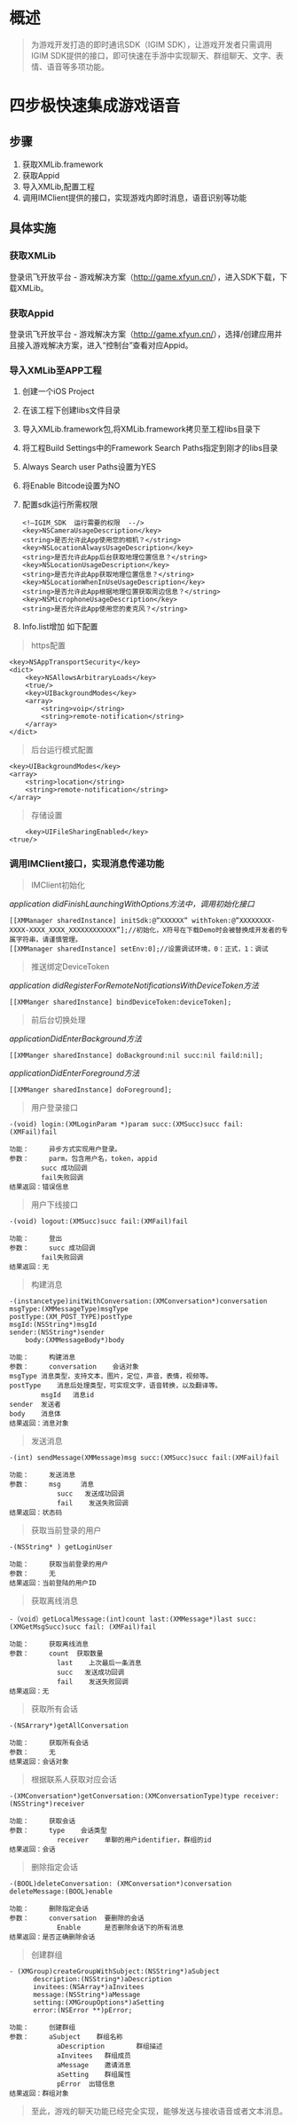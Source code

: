 # 概述
> 为游戏开发打造的即时通讯SDK（IGIM SDK），让游戏开发者只需调用IGIM SDK提供的接口，即可快速在手游中实现聊天、群组聊天、文字、表情、语音等多项功能。

# 四步极快速集成游戏语音

## 步骤
1. 获取XMLib.framework
2. 获取Appid
3. 导入XMLib,配置工程
4. 调用IMClient提供的接口，实现游戏内即时消息，语音识别等功能

## 具体实施
### 获取XMLib
登录讯飞开放平台 - 游戏解决方案（<http://game.xfyun.cn/>），进入SDK下载，下载XMLib。

### 获取Appid
登录讯飞开放平台 - 游戏解决方案（<http://game.xfyun.cn/>），选择/创建应用并且接入游戏解决方案，进入“控制台”查看对应Appid。

### 导入XMLib至APP工程
1. 创建一个iOS Project
2. 在该工程下创建libs文件目录
3. 导入XMLib.framework包,将XMLib.framework拷贝至工程libs目录下
4. 将工程Build Settings中的Framework Search Paths指定到刚才的libs目录
5. Always Search user Paths设置为YES
6. 将Enable Bitcode设置为NO
7. 配置sdk运行所需权限

	```
	<!—IGIM_SDK  运行需要的权限  --/>
	<key>NSCameraUsageDescription</key>
	<string>是否允许此App使用您的相机？</string>
	<key>NSLocationAlwaysUsageDescription</key>
	<string>是否允许此App后台获取地理位置信息？</string>
	<key>NSLocationUsageDescription</key>
	<string>是否允许此App获取地理位置信息？</string>
	<key>NSLocationWhenInUseUsageDescription</key>
	<string>是否允许此App根据地理位置获取周边信息？</string>
	<key>NSMicrophoneUsageDescription</key>
	<string>是否允许此App使用您的麦克风？</string>
	```

8. Info.list增加 如下配置
 
>https配置
	
	<key>NSAppTransportSecurity</key>
	<dict>
		<key>NSAllowsArbitraryLoads</key>
		<true/>
		<key>UIBackgroundModes</key>
		<array>
			<string>voip</string>
			<string>remote-notification</string>
		</array>
	</dict>
    
    
>后台运行模式配置

	<key>UIBackgroundModes</key>
	<array>
		<string>location</string>
		<string>remote-notification</string>
	</array>

>存储设置

		<key>UIFileSharingEnabled</key>
	<true/>



### 调用IMClient接口，实现消息传递功能

>IMClient初始化


*application didFinishLaunchingWithOptions方法中，调用初始化接口*

	[[XMManager sharedInstance] initSdk:@”XXXXXX” withToken:@”XXXXXXXX-XXXX-XXXX_XXXX_XXXXXXXXXXXX”];//初始化，X符号在下载Demo时会被替换成开发者的专属字符串，请谨慎管理。
	[[XMManager sharedInstance] setEnv:0];//设置调试环境，0：正式，1：调试


>推送绑定DeviceToken

*application didRegisterForRemoteNotificationsWithDeviceToken方法*

	[[XMManger sharedInstance] bindDeviceToken:deviceToken];	

>前后台切换处理

*applicationDidEnterBackground方法*
	
	[[XMManger sharedInstance] doBackground:nil succ:nil faild:nil];

*applicationDidEnterForeground方法*

	[[XMManger sharedInstance] doForeground];

>用户登录接口

	-(void) login:(XMLoginParam *)param succ:(XMSucc)succ fail:(XMFail)fail
	
	功能：		异步方式实现用户登录。
	参数：		parm，包含用户名，token，appid
			succ 成功回调
			fail失败回调
	结果返回：错误信息

>用户下线接口

	-(void) logout:(XMSucc)succ fail:(XMFail)fail
	
	功能：		登出
	参数：		succ 成功回调
			fail失败回调
	结果返回：无

>构建消息

	-(instancetype)initWithConversation:(XMConversation*)conversation
	msgType:(XMMessageType)msgType
	postType:(XM_POST_TYPE)postType
	msgId:(NSString*)msgId
	sender:(NSString*)sender
	    body:(XMMessageBody*)body
	    
	功能：		构建消息
	参数：		conversation	会话对象
	msgType	消息类型，支持文本，图片，定位，声音，表情，视频等。
 	postType	消息后处理类型，可实现文字，语音转换，以及翻译等。
			msgId	消息id
	sender	发送者
	body	消息体
	结果返回：消息对象


>发送消息
	
	-(int) sendMessage(XMMessage)msg succ:(XMSucc)succ fail:(XMFail)fail
	
	功能：		发送消息
	参数：		msg 	消息
				succ   发送成功回调
				fail	发送失败回调
	结果返回：状态码

>获取当前登录的用户

	-(NSString* ) getLoginUser
	
	功能： 	获取当前登录的用户
	参数： 	无 
	结果返回：当前登陆的用户ID

>获取离线消息

	-（void）getLocalMessage:(int)count last:(XMMessage*)last succ:(XMGetMsgSucc)succ fail: (XMFail)fail
	
	功能： 	获取离线消息
	参数：		count  获取数量
				last	上次最后一条消息
				succ   发送成功回调
				fail	发送失败回调
	结果返回：无


>获取所有会话

	-(NSArrary*)getAllConversation
	
	功能：		获取所有会话
	参数：		无
	结果返回：会话对象

>根据联系人获取对应会话

	-(XMConversation*)getConversation:(XMConversationType)type receiver:(NSString*)receiver
	
	功能：		获取会话
	参数：		type	会话类型
				receiver	单聊的用户identifier，群组的id
	结果返回：会话

>删除指定会话

	-(BOOL)deleteConversation: (XMConversation*)conversation deleteMessage:(BOOL)enable
	
	功能：		删除指定会话 
	参数：		conversation  要删除的会话 
				Enable		是否删除会话下的所有消息
	结果返回：是否正确删除会话

>创建群组

	- (XMGroup)createGroupWithSubject:(NSString*)aSubject
          description:(NSString*)aDescription
          invitees:(NSArray*)aInvitees
          message:(NSString*)aMessage
          setting:(XMGroupOptions*)aSetting
          error:(NSError **)pError;
          
	功能：		创建群组 
	参数：		aSubject	群组名称
				aDescription		群组描述
				aInvitees	群组成员
				aMessage	邀请消息
				aSetting	群组属性
				pError	出错信息
	结果返回：群组对象



>至此，游戏的聊天功能已经完全实现，能够发送与接收语音或者文本消息。
